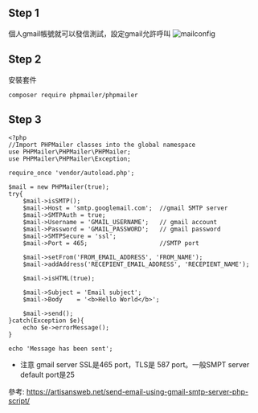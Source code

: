 Step 1
----------
個人gmail帳號就可以發信測試，設定gmail允許呼叫
![mailconfig](https://user-images.githubusercontent.com/24542187/159418113-3c9a8c86-3c32-45ef-8b8d-f58466997509.jpg)


Step 2
----------
安裝套件
```
composer require phpmailer/phpmailer
```


Step 3
----------
```
<?php
//Import PHPMailer classes into the global namespace
use PHPMailer\PHPMailer\PHPMailer;
use PHPMailer\PHPMailer\Exception;
 
require_once 'vendor/autoload.php';
 
$mail = new PHPMailer(true);
try{
    $mail->isSMTP();
    $mail->Host = 'smtp.googlemail.com';  //gmail SMTP server
    $mail->SMTPAuth = true;
    $mail->Username = 'GMAIL_USERNAME';   // gmail account
    $mail->Password = 'GMAIL_PASSWORD';   // gmail password
    $mail->SMTPSecure = 'ssl';
    $mail->Port = 465;                    //SMTP port

    $mail->setFrom('FROM_EMAIL_ADDRESS', 'FROM_NAME');
    $mail->addAddress('RECEPIENT_EMAIL_ADDRESS', 'RECEPIENT_NAME');
    
    $mail->isHTML(true);
    
    $mail->Subject = 'Email subject';
    $mail->Body    = '<b>Hello World</b>';
    
    $mail->send();
}catch(Exception $e){
    echo $e->errorMessage();
}

echo 'Message has been sent';

```

* 注意 gmail server SSL是465 port，TLS是 587 port。一般SMPT server default port是25

參考: https://artisansweb.net/send-email-using-gmail-smtp-server-php-script/
